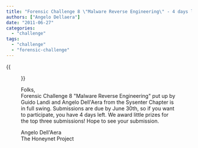 ```yaml
---
title: "Forensic Challenge 8 \"Malware Reverse Engineering\" - 4 days left!"
authors: ["Angelo Dellaera"]
date: "2011-06-27"
categories: 
  - "challenge"
tags: 
  - "challenge"
  - "forensic-challenge"
---
```

{{<figure src="images/banner.png" alt="Banner" width="50%">}}

Folks,  
Forensic Challenge 8 "Malware Reverse Engineering" put up by Guido Landi and Angelo Dell'Aera from the Sysenter Chapter is in full swing. Submissions are due by June 30th, so if you want to participate, you have 4 days left. We award little prizes for the top three submissions! Hope to see your submission.  

Angelo Dell'Aera  
The Honeynet Project
